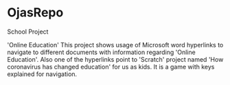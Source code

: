 # OjasRepo
School Project

'Online Education'
This project shows usage of Microsoft word hyperlinks to navigate to different documents with information regarding 'Online Education'.
Also one of the hyperlinks point to 'Scratch' project named 'How coronavirus has changed education' for us as kids. It is a game with keys explained for navigation.
